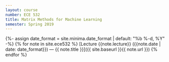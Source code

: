 ```yaml
---
layout: course
number: ECE 532
title: Matrix Methods for Machine Learning
semester: Spring 2019
---
```


{%- assign date_format = site.minima.date_format | default: "%b %-d, %Y" -%}
{% for note in site.ece532 %}
  [Lecture {{note.lecture}} ({{note.date | date: date_format}}) &mdash; {{ note.title }}]({{ site.baseurl }}{{ note.url }})
{% endfor %}
